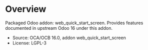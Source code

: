 # Overview

Packaged Odoo addon: web_quick_start_screen. Provides features documented in upstream Odoo 16 under this addon.

- Source: OCA/OCB 16.0, addon web_quick_start_screen
- License: LGPL-3

